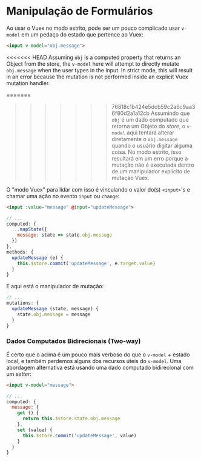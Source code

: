 # Manipulação de Formulários

Ao usar o Vuex no modo estrito, pode ser um pouco complicado usar `v-model` em um pedaço do estado que pertence ao Vuex:

``` html
<input v-model="obj.message">
```

<<<<<<< HEAD
Assuming `obj` is a computed property that returns an Object from the store, the `v-model` here will attempt to directly mutate `obj.message` when the user types in the input. In strict mode, this will result in an error because the mutation is not performed inside an explicit Vuex mutation handler.

=======
>>>>>>> 76818c1b424e5dcb59c2a6c9aa36f80d2a1a12cb
Assumindo que `obj` é um dado computado que retorna um Objeto do _store_, o `v-model` aqui tentará alterar diretamente o `obj.message` quando o usuário digitar alguma coisa. No modo estrito, isso resultará em um erro porque a mutação não é executada dentro de um manipulador explícito de mutação Vuex.

O "modo Vuex" para lidar com isso é vinculando o valor do(s) `<input>`'s e chamar uma ação no evento `input` ou `change`:

``` html
<input :value="message" @input="updateMessage">
```
``` js
// ...
computed: {
  ...mapState({
    message: state => state.obj.message
  })
},
methods: {
  updateMessage (e) {
    this.$store.commit('updateMessage', e.target.value)
  }
}
```

E aqui está o manipulador de mutação:

``` js
// ...
mutations: {
  updateMessage (state, message) {
    state.obj.message = message
  }
}
```

### Dados Computados Bidirecionais (Two-way)

É certo que o acima é um pouco mais verboso do que o `v-model` + estado local, e também perdemos alguns dos recursos úteis do `v-model`. Uma abordagem alternativa está usando uma dado computado bidirecional com um _setter_:

``` html
<input v-model="message">
```
``` js
// ...
computed: {
  message: {
    get () {
      return this.$store.state.obj.message
    },
    set (value) {
      this.$store.commit('updateMessage', value)
    }
  }
}
```
